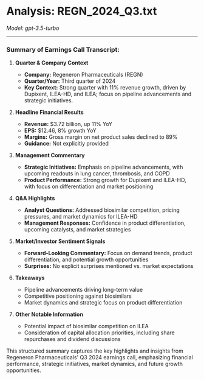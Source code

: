 # Analysis: REGN_2024_Q3.txt

*Model: gpt-3.5-turbo*

---

### Summary of Earnings Call Transcript:

1. **Quarter & Company Context**
   - **Company:** Regeneron Pharmaceuticals (REGN)
   - **Quarter/Year:** Third quarter of 2024
   - **Key Context:** Strong quarter with 11% revenue growth, driven by Dupixent, ILEA-HD, and ILEA; focus on pipeline advancements and strategic initiatives.

2. **Headline Financial Results**
   - **Revenue:** $3.72 billion, up 11% YoY
   - **EPS:** $12.46, 8% growth YoY
   - **Margins:** Gross margin on net product sales declined to 89%
   - **Guidance:** Not explicitly provided

3. **Management Commentary**
   - **Strategic Initiatives:** Emphasis on pipeline advancements, with upcoming readouts in lung cancer, thrombosis, and COPD
   - **Product Performance:** Strong growth for Dupixent and ILEA-HD, with focus on differentiation and market positioning

4. **Q&A Highlights**
   - **Analyst Questions:** Addressed biosimilar competition, pricing pressures, and market dynamics for ILEA-HD
   - **Management Responses:** Confidence in product differentiation, upcoming catalysts, and market strategies

5. **Market/Investor Sentiment Signals**
   - **Forward-Looking Commentary:** Focus on demand trends, product differentiation, and potential growth opportunities
   - **Surprises:** No explicit surprises mentioned vs. market expectations

6. **Takeaways**
   - Pipeline advancements driving long-term value
   - Competitive positioning against biosimilars
   - Market dynamics and strategic focus on product differentiation

7. **Other Notable Information**
   - Potential impact of biosimilar competition on ILEA
   - Consideration of capital allocation priorities, including share repurchases and dividend discussions

This structured summary captures the key highlights and insights from Regeneron Pharmaceuticals' Q3 2024 earnings call, emphasizing financial performance, strategic initiatives, market dynamics, and future growth opportunities.